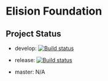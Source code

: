 # Elision Foundation

## Project Status ##

- develop: [![Build status](https://ci.appveyor.com/api/projects/status/p9ewab1n6x24i197/branch/develop?svg=true)](https://ci.appveyor.com/project/SitecoreElision/elision-1gwu7/branch/develop)


- release: [![Build status](https://ci.appveyor.com/api/projects/status/vud6k0rnyuwxsf28/branch/release?svg=true)](https://ci.appveyor.com/project/SitecoreElision/elision-n9a09/branch/release)



- master: N/A
